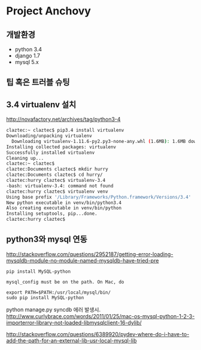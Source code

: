 # Project Anchovy

## 개발환경
* python 3.4
* django 1.7
* mysql 5.x

## 팁 혹은 트러블 슈팅
## 3.4 virtualenv 설치
http://novafactory.net/archives/tag/python3-4

```sh
claztec:~ claztec$ pip3.4 install virtualenv
Downloading/unpacking virtualenv
  Downloading virtualenv-1.11.6-py2.py3-none-any.whl (1.6MB): 1.6MB downloaded
Installing collected packages: virtualenv
Successfully installed virtualenv
Cleaning up...
claztec:~ claztec$
claztec:Documents claztec$ mkdir hurry
claztec:Documents claztec$ cd hurry/
claztec:hurry claztec$ virtualenv-3.4
-bash: virtualenv-3.4: command not found
claztec:hurry claztec$ virtualenv venv
Using base prefix '/Library/Frameworks/Python.framework/Versions/3.4'
New python executable in venv/bin/python3.4
Also creating executable in venv/bin/python
Installing setuptools, pip...done.
claztec:hurry claztec$
```

## python3와 mysql 연동

http://stackoverflow.com/questions/2952187/getting-error-loading-mysqldb-module-no-module-named-mysqldb-have-tried-pre
```
pip install MySQL-python
```
```
mysql_config must be on the path. On Mac, do

export PATH=$PATH:/usr/local/mysql/bin/
sudo pip install MySQL-python
```


python manage.py syncdb 에러 발생시.
http://www.curlybrace.com/words/2011/01/25/mac-os-mysql-python-1-2-3-importerror-library-not-loaded-libmysqlclient-16-dylib/

http://stackoverflow.com/questions/6389920/pydev-where-do-i-have-to-add-the-path-for-an-external-lib-usr-local-mysql-lib